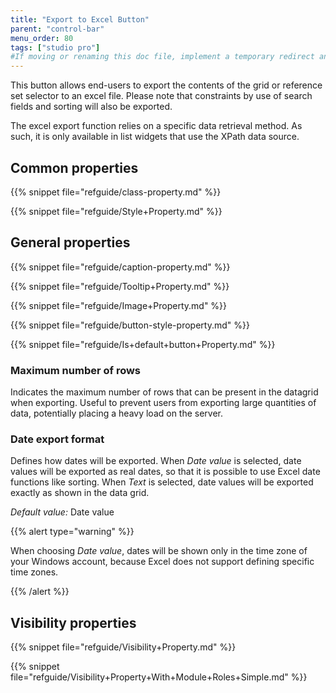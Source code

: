 ```yaml
---
title: "Export to Excel Button"
parent: "control-bar"
menu_order: 80
tags: ["studio pro"]
#If moving or renaming this doc file, implement a temporary redirect and let the respective team know they should update the URL in the product. See Mapping to Products for more details.
---
```



This button allows end-users to export the contents of the grid or reference set selector to an excel file. Please note that constraints by use of search fields and sorting will also be exported.

The excel export function relies on a specific data retrieval method. As such, it is only available in list widgets that use the XPath data source. 

## Common properties

{{% snippet file="refguide/class-property.md" %}}

{{% snippet file="refguide/Style+Property.md" %}}

## General properties

{{% snippet file="refguide/caption-property.md" %}}

{{% snippet file="refguide/Tooltip+Property.md" %}}

{{% snippet file="refguide/Image+Property.md" %}}

{{% snippet file="refguide/button-style-property.md" %}}

{{% snippet file="refguide/Is+default+button+Property.md" %}}

### Maximum number of rows

Indicates the maximum number of rows that can be present in the datagrid when exporting. Useful to prevent users from exporting large quantities of data, potentially placing a heavy load on the server.

### Date export format

Defines how dates will be exported. When _Date value_ is selected, date values will be exported as real dates, so that it is possible to use Excel date functions like sorting. When _Text_ is selected, date values will be exported exactly as shown in the data grid.

_Default value:_ Date value

{{% alert type="warning" %}}

When choosing _Date value_, dates will be shown only in the time zone of your Windows account, because Excel does not support defining specific time zones.

{{% /alert %}}

## Visibility properties

{{% snippet file="refguide/Visibility+Property.md" %}}

{{% snippet file="refguide/Visibility+Property+With+Module+Roles+Simple.md" %}}
